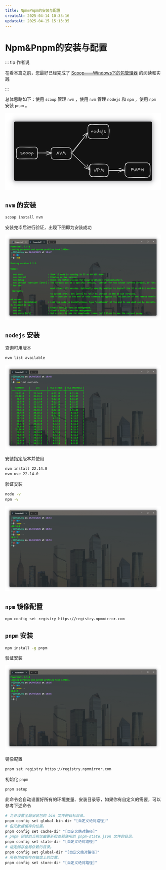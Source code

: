 ```yaml
---
title: Npm&Pnpm的安装与配置
createAt: 2025-04-14 10:33:16
updateAt: 2025-04-15 15:13:35
---
```


# Npm&Pnpm的安装与配置

::: tip 作者说

在看本篇之前，您最好已经完成了 [Scoop——Windows下的包管理器](../../🛠️实用工具/📦Scoop/Scoop——Windows下的包管理器.md) 的阅读和实践

:::

总体思路如下：使用 `scoop` 管理 `nvm` ，使用 `nvm` 管理 `nodejs` 和 `npm` ，使用 `npm` 安装 `pnpm` 。

![731](assets/npm&pnpm的安装与配置/20250415_145109.png)

##  `nvm` 的安装

```sh [powershell]
scoop install nvm
```

安装完毕后进行验证，出现下图即为安装成功

![](assets/npm&pnpm的安装与配置/nvm安装.png)

##  `nodejs` 安装

查询可用版本

```sh [powershell]
nvm list available
```

![](assets/npm&pnpm的安装与配置/nodejs版本搜索.png)

安装指定版本并使用

```sh [powershell]
nvm install 22.14.0
nvm use 22.14.0
```

验证安装

```sh [powershell]
node -v
npm -v
```

![](assets/npm&pnpm的安装与配置/验证安装.png)

##  `npm` 镜像配置

```sh [powershell]
npm config set registry https://registry.npmmirror.com
```

##  `pnpm` 安装

```sh [powershell]
npm install -g pnpm
```

验证安装

![](assets/npm&pnpm的安装与配置/pnpm安装.png)

镜像配置

```sh [powershell]
pnpm set registry https://registry.npmmirror.com
```

初始化 `pnpm`

```sh [powershell]
pnpm setup
```

此命令会自动设置好所有的环境变量、安装目录等，如果你有自定义的需要，可以参考下述命令

```sh [powershell]
# 允许设置全局安装包的 bin 文件的目标目录。
pnpm config set global-bin-dir "[自定义绝对路径]"
# 包元数据缓存的位置。
pnpm config set cache-dir "[自定义绝对路径]"
# pnpm 创建的当前仅由更新检查器使用的 pnpm-state.json 文件的目录。
pnpm config set state-dir "[自定义绝对路径]"
# 指定储存全局依赖的目录。
pnpm config set global-dir "[自定义绝对路径]"
# 所有包被保存在磁盘上的位置。
pnpm config set store-dir "[自定义绝对路径]"
```
